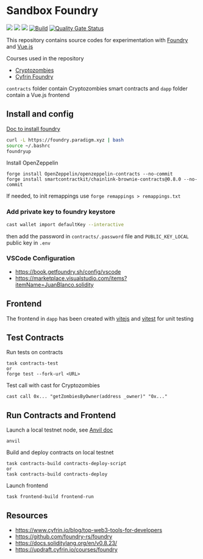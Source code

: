 # Sandbox Foundry

<img src="https://img.shields.io/badge/solidity-0.8.13-005850?style=flat"> <img src="https://img.shields.io/badge/Vue.js-35495E?logo=vuedotjs&logoColor=4FC08D" /> <img src="https://img.shields.io/badge/-Ethereum-005850?style=flat&logo=Ethereum">
[![Build](https://github.com/icyfry/sandbox-cryptozombies-foundry/actions/workflows/build.yml/badge.svg)](https://github.com/icyfry/sandbox-cryptozombies-foundry/actions/workflows/build.yml)
[![Quality Gate Status](https://sonarcloud.io/api/project_badges/measure?project=icyfry_sandbox-cryptozombies-foundry&metric=alert_status)](https://sonarcloud.io/summary/new_code?id=icyfry_sandbox-cryptozombies-foundry)

This repository contains source codes for experimentation with [Foundry](https://github.com/foundry-rs) and [Vue.js](https://vuejs.org/)

Courses used in the repository
* [Cryptozombies](https://cryptozombies.io/en/)
* [Cyfrin Foundry](https://updraft.cyfrin.io/courses/foundry)

`contracts` folder contain Cryptozombies smart contracts and `dapp` folder contain a Vue.js frontend

## Install and config

[Doc to install foundry](https://book.getfoundry.sh/getting-started/installation)

```bash
curl -L https://foundry.paradigm.xyz | bash
source ~/.bashrc
foundryup
```

Install OpenZeppelin
```
forge install OpenZeppelin/openzeppelin-contracts --no-commit
forge install smartcontractkit/chainlink-brownie-contracts@0.8.0 --no-commit
```

If needed, to init remappings use `forge remappings > remappings.txt`

### Add private key to foundry keystore

```bash
cast wallet import defaultKey --interactive
```

then add the password in `contracts/.password` file and `PUBLIC_KEY_LOCAL` public key in `.env`

### VSCode Configuration

* https://book.getfoundry.sh/config/vscode
* https://marketplace.visualstudio.com/items?itemName=JuanBlanco.solidity

## Frontend

The frontend in `dapp` has been created with [vitejs](https://vitejs.dev/guide/) and [vitest](https://vitest.dev/guide/) for unit testing 


## Test Contracts

Run tests on contracts
```
task contracts-test
or
forge test --fork-url <URL>
```

Test call with cast for Cryptozombies
```
cast call 0x... "getZombiesByOwner(address _owner)" "0x..."
```

## Run Contracts and Frontend

Launch a local testnet node, see [Anvil doc](https://book.getfoundry.sh/reference/anvil/)
```
anvil
```
Build and deploy contracts on local testnet
```
task contracts-build contracts-deploy-script
or
task contracts-build contracts-deploy
```
Launch frontend
```
task frontend-build frontend-run
```

## Resources

* https://www.cyfrin.io/blog/top-web3-tools-for-developers
* https://github.com/foundry-rs/foundry
* https://docs.soliditylang.org/en/v0.8.23/
* https://updraft.cyfrin.io/courses/foundry
